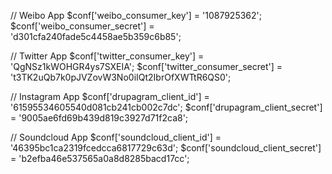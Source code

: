 // Weibo App 
$conf['weibo_consumer_key'] = '1087925362';
$conf['weibo_consumer_secret'] = 'd301cfa240fade5c4458ae5b359c6b85';

// Twitter App
$conf['twitter_consumer_key'] = 'QgNSz1kWOHGR4ys7SXEIA';
$conf['twitter_consumer_secret'] = 't3TK2uQb7k0pJVZovW3No0iIQt2IbrOfXWTtR6QS0';

// Instagram App
$conf['drupagram_client_id'] = '61595534605540d081cb241cb002c7dc';
$conf['drupagram_client_secret'] = '9005ae6fd69b439d819c3927d71f2ca8';

// Soundcloud App
$conf['soundcloud_client_id'] = '46395bc1ca2319fcedcca6817729c63d';
$conf['soundcloud_client_secret'] = 'b2efba46e537565a0a8d8285bacd17cc';

